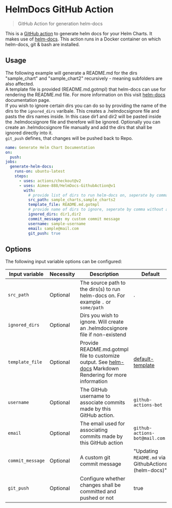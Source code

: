 
# HelmDocs GitHub Action

> GitHub Action for generation helm-docs

This is a [GitHub action](https://developer.github.com/actions/) to generate helm docs for your Helm Charts. It makes use of [helm-docs](https://github.com/norwoodj/helm-docs).
This action runs in a Docker container on which helm-docs, git & bash are installed. 

## Usage

The following example will generate a README.md for the dirs "sample_chart" and "sample_chart2" recursively - meaning subfolders are also affected.  <br> 
A template file is provided (README.md.gotmpl) that helm-docs can use for rendering the README.md file. For more information on this visit [helm-docs](https://github.com/norwoodj/helm-docs) documentation page. <br>
If you wish to ignore certain dirs you can do so by providing the name of the dirs to the `ignored_dirs` varibale. This creates a .helmdocsignore file and pasts the dirs names inside. In this case dir1 and dir2 will be pasted inside the .helmdocsignore file and therefore will be ignored.  Optionally you can create an .helmdocsignore file manually and add the dirs that shall be ignored directly into it. <br> 
`git_push` defines, that changes will be pushed back to Repo. 

```yml
name: Generate Helm Chart Documentation 
on:
  push:
jobs:
  generate-helm-docs:
    runs-on: ubuntu-latest
    steps:
      - uses: actions/checkout@v2
      - uses: Aimee-888/HelmDocs-GithubAction@v1
        with: 
          # provide list of dirs to run helm-docs on, seperate by comma without a space
          src_path: sample_charts,sample_charts2
          template_file: README.md.gotmpl
          # provide name of dirs to ignore, seperate by comma without a space
          ignored_dirs: dir1,dir2
          commit_message: my custom commit message
          username: sample-username
          email: sample@mail.com
          git_push: true 

```

## Options 

The following input variable options can be configured:

|Input variable|Necessity|Description|Default|
|--------------------|--------|-----------|-------|
|`src_path`|Optional|The source path to the dirs(s) to run helm-docs on. For example `.` or `some/path` | . | |
|`ignored_dirs`|Optional|Dirs you wish to ignore. Will create an .helmdocsignore file if non-existend||
|`template_file`|Optional|Provide README.md.gotmpl file to customize output. See [helm-docs](https://github.com/norwoodj/helm-docs#markdown-rendering) Markdown Rendering for more information | [default-template](https://github.com/norwoodj/helm-docs)|
|`username`|Optional|The GitHub username to associate commits made by this GitHub action.| `github-actions-bot`|
|`email`|Optional|The email used for associating commits made by this GitHub action| `github-actions-bot@mail.com`|
|`commit_message`|Optional|A custom git commit message| "Updating `README.md` via GithubActions (helm-docs)" |
|`git_push`|Optional|Configure whether changes shall be committed and pushed or not|true|


